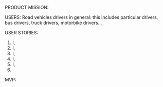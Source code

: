 PRODUCT MISSION:


USERS:
Road vehicles drivers in general: this includes particular drivers, bus drivers, truck drivers, motorbike drivers...

USER STORIES:
1. I,
2. I,
3. I,
4. I,
5. I,
6. 
MVP:
